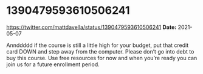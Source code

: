 # 1390479593610506241
https://twitter.com/mattdavella/status/1390479593610506241
**Date:** 2021-05-07

Annddddd if the course is still a little high for your budget, put that credit card DOWN and step away from the computer. Please don’t go into debt to buy this course. Use free resources for now and when you’re ready you can join us for a future enrollment period.
